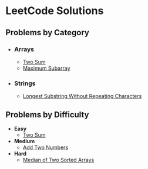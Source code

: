 # LeetCode Solutions

## Problems by Category

- ### Arrays
  - [Two Sum](Arrays/two-sum.py)
  - [Maximum Subarray](Arrays/maximum-subarray.py)

- ### Strings
  - [Longest Substring Without Repeating Characters](Strings/longest-substring-without-repeating-characters.java)

## Problems by Difficulty

- **Easy**
  - [Two Sum](Easy/two-sum.py)
- **Medium**
  - [Add Two Numbers](Medium/add-two-numbers.py)
- **Hard**
  - [Median of Two Sorted Arrays](Hard/median-of-two-sorted-arrays.py)
